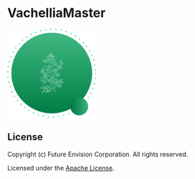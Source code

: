 # VachelliaMaster
<img src="assets/icons/vachellia_master.png" width="200">

## License
Copyright (c) Future Envision Corporation. All rights reserved.

Licensed under the [Apache License](./LICENSE).
